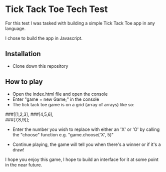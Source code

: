 # Tick Tack Toe Tech Test

For this test I was tasked with building a simple Tick Tack Toe app in any language.

I chose to build the app in Javascript.

## Installation

 - Clone down this repository

## How to play

 - Open the index.html file and open the console
 - Enter "game = new Game;" in the console
 - The tick tack toe game is on a grid (array of arrays) like so: 
 
###[[1,2,3], 
###[4,5,6],    
###[7,8,9]];
                                                      
 - Enter the number you wish to replace with either an 'X' or 'O' by calling the "choose" function
 e.g. "game.choose('X', 5)"

 - Continue playing, the game will tell you when there's a winner or if it's a draw!

I hope you enjoy this game, I hope to build an interface for it at some point in the near future.
